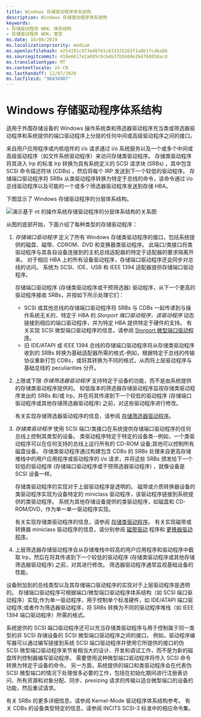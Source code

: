 ```yaml
---
title: Windows 存储驱动程序体系结构
description: Windows 存储驱动程序体系结构
keywords:
- 存储驱动程序 WDK、体系结构
- 存储驱动程序 WDK，类型
ms.date: 10/08/2019
ms.localizationpriority: medium
ms.openlocfilehash: e254191c973ed8f41c633325263f1a8b1fcd6a86
ms.sourcegitcommit: 418e6617e2a695c9cb4b37b5b60e264760858acd
ms.translationtype: MT
ms.contentlocale: zh-CN
ms.lasthandoff: 12/07/2020
ms.locfileid: "96834987"
---
```

# <a name="windows-storage-driver-architecture"></a>Windows 存储驱动程序体系结构

适用于外围存储设备的 Windows 操作系统类和筛选器驱动程序充当类或筛选器驱动程序和系统提供的端口驱动程序上分层的任何中间或高级驱动程序之间的接口。

来自用户应用程序或内核组件的 i/o 请求通过 i/o 系统服务以及一个或多个中间或高级驱动程序（如文件系统驱动程序）来访问存储类驱动程序。 存储类驱动程序将其进入 Irp 的标准 Irp 转换为具有系统定义的 SCSI 请求块 (SRBs) ，其中包含 SCSI 命令描述符块 (CDBs) ，然后将每个 IRP 发送到下一个较低的驱动程序。 存储端口驱动程序将 SRBs 从类驱动程序转换为特定于总线的命令，该命令通过 i/o 总线驱动程序以及可能的一个或多个筛选器驱动程序发送到存储 HBA。

下图显示了 Windows 存储驱动程序的分层体系结构。

![演示基于 nt 的操作系统存储驱动程序的分层体系结构的关系图](images/kg201-1.png)

从图的底部开始，下面介绍了每种类型的存储驱动程序：

1. *存储端口驱动程序* 定义了所有 Windows 存储类驱动程序的接口，包括系统提供的磁盘、磁带、CDROM、DVD 和变换器类驱动程序。 此端口/类接口将类驱动程序与其各自设备连接到的主机总线适配器的特定于适配器的要求隔离开来。 对于相应 HBA 上的所有设备驱动程序，存储端口驱动程序还会同步对总线的访问。 系统为 SCSI、IDE、USB 和 IEEE 1394 适配器提供存储端口驱动程序。

    存储端口驱动程序 (存储类驱动程序或干预筛选器) 驱动程序，从下一个更高的驱动程序接收 SRBs，并按如下所示处理它们：

    - SCSI 或其他总线的存储端口驱动程序将 SRBs 与 CDBs 一起传递到与操作系统无关的、特定于 HBA 的 *Storport 端口驱动程序，该驱动程序* 动态链接到相应的端口驱动程序，并为特定 HBA 提供特定于硬件的支持。 有关实现 SCSI 微型端口驱动程序的信息，请参阅 [Storport 微型端口驱动程序](storport-miniport-drivers.md)。
    - 旧 IDE/ATAPI 或 IEEE 1394 总线的存储端口驱动程序将从存储类驱动程序收到的 SRBs 转换为基础适配器所需的格式-例如，根据特定于总线的传输协议重新打包 CDBs，或将其转换为不同的格式，从而将上层驱动程序与基础总线的 peculiarities 分开。

2. 上限或下限 *存储筛选器驱动程序* 支持特定于设备的功能，而不是由系统提供的存储类驱动程序提供的。 较低版本的筛选器存储驱动程序监视存储类驱动程序发出的 SRBs 和/或 Irp，并在将其传递到下一个较低的驱动程序 (存储端口驱动程序或其他存储筛选器驱动程序) 之前，对这些驱动程序进行修改。

    有关实现存储筛选器驱动程序的信息，请参阅 [存储筛选器驱动程序](storage-filter-drivers.md)。

3. *存储类驱动程序* 使用 SCSI 端口/类接口在系统提供存储端口驱动程序的任何总线上控制其类型的设备。 类驱动程序特定于特定的设备类--例如，一个类驱动程序可以在任何支持的总线上运行所有的 CD-ROM 设备;其他可以控制所有磁盘设备。 存储类驱动程序通过构建包含 CDBs 的 SRBs 处理来自更高存储堆栈中的用户应用程序或驱动程序的 i/o 请求，并将这些 SRBs 颁发给下一个较低的驱动程序 (存储端口驱动程序或干预筛选器驱动程序) ，就像设备是 SCSI 设备一样。

    存储类驱动程序的实现对于上层驱动程序是透明的。 磁带或介质转换器设备的类驱动程序实现为设备特定的 miniclass 驱动程序，该驱动程序链接到系统提供的类驱动程序。 系统为其他存储设备提供的类驱动程序，如磁盘和 CD-ROM/DVD，作为单一单一驱动程序实现。

    有关实现存储类驱动程序的信息，请参阅 [存储类驱动程序](introduction-to-storage-class-drivers.md)。 有关实现磁带或转换器 miniclass 驱动程序的信息，请分别参阅 [磁带驱动](tape-drivers-overview.md) 程序和 [更换器驱动程序](changer-drivers.md)。

4. 上层筛选器存储驱动程序会从存储堆栈中较高的用户应用程序和驱动程序中截取 Irp，然后在将其传递到下一个较低的驱动程序 (存储类驱动程序或其他存储筛选器驱动程序) 之前，对其进行修改。 筛选器驱动程序通常监视基础设备的性能。

设备附加到的总线类型以及其存储端口驱动程序的实现对于上层驱动程序是透明的。 存储端口驱动程序可根据端口/微型端口驱动程序体系结构（如 SCSI 端口驱动程序）实现;作为单一驱动程序，用于控制单个标准硬件，如 IDE/ATAPI 端口驱动程序;或者作为筛选器驱动程序，将 SRBs 转换为不同的驱动程序堆栈（如 IEEE 1394 端口驱动程序）所需的格式。

系统提供的 SCSI 端口驱动程序还可以充当存储类驱动程序与用于控制属于同一类型的非 SCSI 存储设备的 SCSI 微型端口驱动程序之间的接口。 例如，驱动程序编写器可以通过编写链接到系统 SCSI 端口驱动程序并使用它所提供的接口的伪 SCSI 微型端口驱动程序来节省相当大的设计、开发和调试工作，而不是为新的磁盘阵列控制器编写驱动程序。 需要使用这种微型端口驱动程序将传入 SCSI 命令转换为特定于设备的命令。 另一方面，系统提供的端口和类驱动程序会在代表伪 SCSI 微型端口的情况下处理很多必要的工作，包括在初始化期间进行注册表访问、所有资源和对象分配、同步、presizing 请求的传输以适合微型端口的设备的功能，然后重试请求。

有关 SRBs 的更多详细信息，请参阅 Kernel-Mode 驱动程序体系结构参考。 有关 CDBs 的设备类型特定的信息，请参阅 INCITS SCSI-3 标准中的相应命令集。
